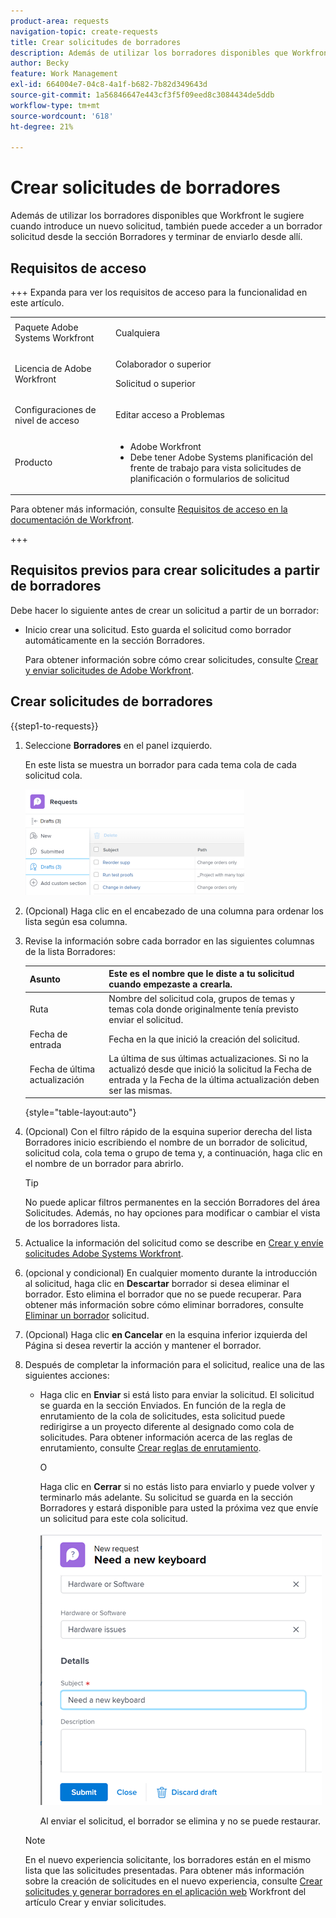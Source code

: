```yaml
---
product-area: requests
navigation-topic: create-requests
title: Crear solicitudes de borradores
description: Además de utilizar los borradores disponibles que Workfront le sugiere cuando introduce un nuevo solicitud, también puede acceder a un borrador solicitud desde la sección Borradores y terminar de enviarlo desde allí.
author: Becky
feature: Work Management
exl-id: 664004e7-04c8-4a1f-b682-7b82d349643d
source-git-commit: 1a56846647e443cf3f5f09eed8c3084434de5ddb
workflow-type: tm+mt
source-wordcount: '618'
ht-degree: 21%

---
```


# Crear solicitudes de borradores

Además de utilizar los borradores disponibles que Workfront le sugiere cuando introduce un nuevo solicitud, también puede acceder a un borrador solicitud desde la sección Borradores y terminar de enviarlo desde allí.

## Requisitos de acceso

+++ Expanda para ver los requisitos de acceso para la funcionalidad en este artículo.

<table style="table-layout:auto"> 
 <col> 
 <col> 
 <tbody> 
  <tr> 
   <td role="rowheader">Paquete Adobe Systems Workfront</td> 
   <td> <p>Cualquiera </p> </td> 
  </tr> 
  <tr> 
   <td role="rowheader">Licencia de Adobe Workfront</td> 
   <td> <p>Colaborador o superior</p>
   <p>Solicitud o superior</p>
    </td> 
  </tr> 
  <tr> 
   <td role="rowheader">Configuraciones de nivel de acceso</td> 
   <td> <p>Editar acceso a Problemas</p>  </td> 
  </tr> 
  <tr> 
   <td role="rowheader"> Producto</td> 
   <td> <ul><li>Adobe Workfront</li><li>Debe tener Adobe Systems planificación del frente de trabajo para vista solicitudes de planificación o formularios de solicitud</td> 
  </tr> 
 </tbody> 
</table>

Para obtener más información, consulte [Requisitos de acceso en la documentación de Workfront](/help/quicksilver/administration-and-setup/add-users/access-levels-and-object-permissions/access-level-requirements-in-documentation.md).

+++

## Requisitos previos para crear solicitudes a partir de borradores

Debe hacer lo siguiente antes de crear un solicitud a partir de un borrador:

* Inicio crear una solicitud. Esto guarda el solicitud como borrador automáticamente en la sección Borradores.

  Para obtener información sobre cómo crear solicitudes, consulte [Crear y enviar solicitudes de Adobe Workfront](../../../manage-work/requests/create-requests/create-submit-requests.md).

## Crear solicitudes de borradores

{{step1-to-requests}}

1. Seleccione **Borradores** en el panel izquierdo.

   En este lista se muestra un borrador para cada tema cola de cada solicitud cola.

   ![](assets/nwe-drafts-section-with-list-of-drafts-350x169.png)

1. (Opcional) Haga clic en el encabezado de una columna para ordenar los lista según esa columna.

1. Revise la información sobre cada borrador en las siguientes columnas de la lista Borradores:

   | Asunto | Este es el nombre que le diste a tu solicitud cuando empezaste a crearla. |
   |---|---|
   | Ruta | Nombre del solicitud cola, grupos de temas y temas cola donde originalmente tenía previsto enviar el solicitud. |
   | Fecha de entrada | Fecha en la que inició la creación del solicitud. |
   | Fecha de última actualización | La última de sus últimas actualizaciones. Si no la actualizó desde que inició la solicitud la Fecha de entrada y la Fecha de la última actualización deben ser las mismas. |

   {style="table-layout:auto"}

1. (Opcional) Con el filtro rápido de la esquina superior derecha del lista Borradores inicio escribiendo el nombre de un borrador de solicitud, solicitud cola, cola tema o grupo de tema y, a continuación, haga clic en el nombre de un borrador para abrirlo.

   >[!TIP]
   >
   >No puede aplicar filtros permanentes en la sección Borradores del área Solicitudes. Además, no hay opciones para modificar o cambiar el vista de los borradores lista.

1. Actualice la información del solicitud como se describe en [Crear y envíe solicitudes Adobe Systems Workfront](../../../manage-work/requests/create-requests/create-submit-requests.md).
1. (opcional y condicional) En cualquier momento durante la introducción al solicitud, haga clic en **Descartar** borrador si desea eliminar el borrador. Esto elimina el borrador que no se puede recuperar. Para obtener más información sobre cómo eliminar borradores, consulte [Eliminar un borrador](../../../manage-work/requests/create-requests/delete-request-draft.md) solicitud.

1. (Opcional) Haga clic **en Cancelar** en la esquina inferior izquierda del Página si desea revertir la acción y mantener el borrador.

1. Después de completar la información para el solicitud, realice una de las siguientes acciones:

   * Haga clic en **Enviar** si está listo para enviar la solicitud. El solicitud se guarda en la sección Enviados. En función de la regla de enrutamiento de la cola de solicitudes, esta solicitud puede redirigirse a un proyecto diferente al designado como cola de solicitudes. Para obtener información acerca de las reglas de enrutamiento, consulte [Crear reglas de enrutamiento](../../../manage-work/requests/create-and-manage-request-queues/create-routing-rules.md).

     O

     Haga clic en **Cerrar** si no estás listo para enviarlo y puede volver y terminarlo más adelante. Su solicitud se guarda en la sección Borradores y estará disponible para usted la próxima vez que envíe un solicitud para este cola solicitud.

     ![](assets/nwe-submit-close-discard-draft-buttons-on-new-request-350x340.png)

     Al enviar el solicitud, el borrador se elimina y no se puede restaurar.

   >[!NOTE]
   >
   >En el nuevo experiencia solicitante, los borradores están en el mismo lista que las solicitudes presentadas.
   >Para obtener más información sobre la creación de solicitudes en el nuevo experiencia, consulte [Crear solicitudes y generar borradores en el aplicación web](/help/quicksilver/manage-work/requests/create-requests/create-submit-requests.md#create-requests-and-generate-drafts-in-the-workfront-web-app) Workfront del artículo Crear y enviar solicitudes.

